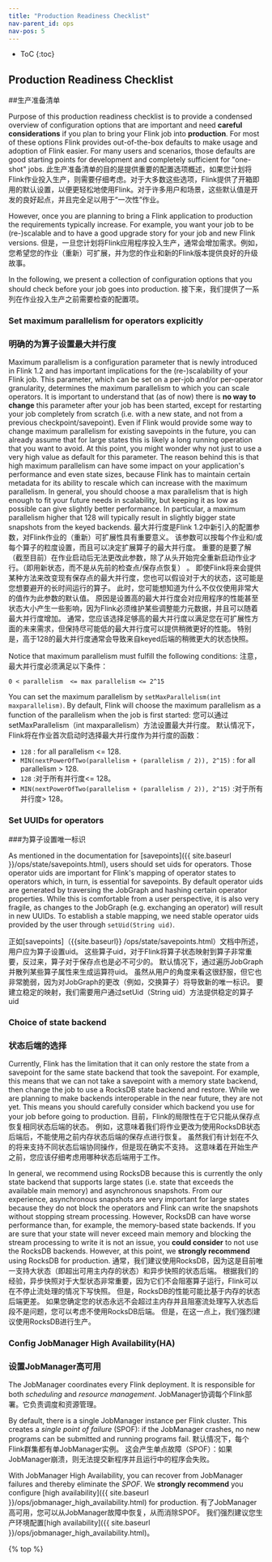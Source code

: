 ```yaml
---
title: "Production Readiness Checklist"
nav-parent_id: ops
nav-pos: 5
---
```

<!--
Licensed to the Apache Software Foundation (ASF) under one
or more contributor license agreements.  See the NOTICE file
distributed with this work for additional information
regarding copyright ownership.  The ASF licenses this file
to you under the Apache License, Version 2.0 (the
"License"); you may not use this file except in compliance
with the License.  You may obtain a copy of the License at

  http://www.apache.org/licenses/LICENSE-2.0

Unless required by applicable law or agreed to in writing,
software distributed under the License is distributed on an
"AS IS" BASIS, WITHOUT WARRANTIES OR CONDITIONS OF ANY
KIND, either express or implied.  See the License for the
specific language governing permissions and limitations
under the License.
-->

* ToC
{:toc}

## Production Readiness Checklist
##生产准备清单

Purpose of this production readiness checklist is to provide a condensed overview of configuration options that are
important and need **careful considerations** if you plan to bring your Flink job into **production**. For most of these options
Flink provides out-of-the-box defaults to make usage and adoption of Flink easier. For many users and scenarios, those
defaults are good starting points for development and completely sufficient for "one-shot" jobs. 
此生产准备清单的目的是提供重要的配置选项概述，如果您计划将Flink作业投入生产，则需要仔细考虑。对于大多数这些选项，Flink提供了开箱即用的默认设置，以便更轻松地使用Flink。对于许多用户和场景，这些默认值是开发的良好起点，并且完全足以用于“一次性”作业。


However, once you are planning to bring a Flink application to production the requirements typically increase. For example,
you want your job to be (re-)scalable and to have a good upgrade story for your job and new Flink versions.
但是，一旦您计划将Flink应用程序投入生产，通常会增加需求。例如，您希望您的作业（重新）可扩展，并为您的作业和新的Flink版本提供良好的升级故事。

In the following, we present a collection of configuration options that you should check before your job goes into production.
接下来，我们提供了一系列在作业投入生产之前需要检查的配置项。

### Set maximum parallelism for operators explicitly
### 明确的为算子设置最大并行度

Maximum parallelism is a configuration parameter that is newly introduced in Flink 1.2 and has important implications
for the (re-)scalability of your Flink job. This parameter, which can be set on a per-job and/or per-operator granularity,
determines the maximum parallelism to which you can scale operators. It is important to understand that (as of now) there
is **no way to change** this parameter after your job has been started, except for restarting your job completely 
from scratch (i.e. with a new state, and not from a previous checkpoint/savepoint). Even if Flink would provide some way
to change maximum parallelism for existing savepoints in the future, you can already assume that for large states this is 
likely a long running operation that you want to avoid. At this point, you might wonder why not just to use a very high
value as default for this parameter. The reason behind this is that high maximum parallelism can have some impact on your
application's performance and even state sizes, because Flink has to maintain certain metadata for its ability to rescale which
can increase with the maximum parallelism. In general, you should choose a max parallelism that is high enough to fit your
future needs in scalability, but keeping it as low as possible can give slightly better performance. In particular,
a maximum parallelism higher that 128 will typically result in slightly bigger state snapshots from the keyed backends.
最大并行度是Flink 1.2中新引入的配置参数，对Flink作业的（重新）可扩展性具有重要意义。
该参数可以按每个作业和/或每个算子的粒度设置，而且可以决定扩展算子的最大并行度。
重要的是要了解（截至目前）在作业启动后无法更改此参数，除了从头开始完全重新启动作业才行。（即用新状态，而不是从先前的检查点/保存点恢复） 。
即使Flink将来会提供某种方法来改变现有保存点的最大并行度，您也可以假设对于大的状态，这可能是您想要避开的长时间运行的算子。
此时，您可能想知道为什么不仅仅使用非常大的值作为此参数的默认值。
原因是设置高的最大并行度会对应用程序的性能甚至状态大小产生一些影响，因为Flink必须维护某些调整能力元数据，并且可以随着最大并行度增加。
通常，您应该选择足够高的最大并行度以满足您在可扩展性方面的未来需求，但保持尽可能低的最大并行度可以提供稍微更好的性能。
特别是，高于128的最大并行度通常会导致来自keyed后端的稍微更大的状态快照。

Notice that maximum parallelism must fulfill the following conditions:
注意，最大并行度必须满足以下条件：

`0 < parallelism  <= max parallelism <= 2^15`

You can set the maximum parallelism by `setMaxParallelism(int maxparallelism)`. By default, Flink will choose the maximum
parallelism as a function of the parallelism when the job is first started:
您可以通过setMaxParallelism（int maxparallelism）方法设置最大并行度。
默认情况下，Flink将在作业首次启动时选择最大并行度作为并行度的函数：

- `128` : for all parallelism <= 128.
- `MIN(nextPowerOfTwo(parallelism + (parallelism / 2)), 2^15)` : for all parallelism > 128.
- `128` :对于所有并行度<= 128。 
- `MIN(nextPowerOfTwo(parallelism + (parallelism / 2)), 2^15)` :对于所有并行度> 128。


### Set UUIDs for operators
###为算子设置唯一标识

As mentioned in the documentation for [savepoints]({{ site.baseurl }}/ops/state/savepoints.html), users should set uids for
operators. Those operator uids are important for Flink's mapping of operator states to operators which, in turn, is 
essential for savepoints. By default operator uids are generated by traversing the JobGraph and hashing certain operator 
properties. While this is comfortable from a user perspective, it is also very fragile, as changes to the JobGraph (e.g.
exchanging an operator) will result in new UUIDs. To establish a stable mapping, we need stable operator uids provided 
by the user through `setUid(String uid)`.

正如[savepoints]（{{site.baseurl}} /ops/state/savepoints.html）文档中所述，用户应为算子设置uid。
这些算子uid，对于Flink将算子状态映射到算子非常重要，反过来，算子对于保存点也是必不可少的。
默认情况下，通过遍历JobGraph并散列某些算子属性来生成运算符uid。
虽然从用户的角度来看这很舒服，但它也非常脆弱，因为对JobGraph的更改（例如，交换算子）将导致新的唯一标识。
要建立稳定的映射，我们需要用户通过setUid（String uid）方法提供稳定的算子uid



### Choice of state backend
### 状态后端的选择

Currently, Flink has the limitation that it can only restore the state from a savepoint for the same state backend that
took the savepoint. For example, this means that we can not take a savepoint with a memory state backend, then change
the job to use a RocksDB state backend and restore. While we are planning to make backends interoperable in the near
future, they are not yet. This means you should carefully consider which backend you use for your job before going to
production.
目前，Flink的局限性在于它只能从保存点恢复相同状态后端的状态。
例如，这意味着我们将作业更改为使用RocksDB状态后端后，不能使用之前内存状态后端的保存点进行恢复。
虽然我们有计划在不久的将来支持不同状态后端协同操作，但是现在确实不支持。
这意味着在开始生产之前，您应该仔细考虑用哪种状态后端用于工作。

In general, we recommend using RocksDB because this is currently the only state backend that supports large states (i.e.
state that exceeds the available main memory) and asynchronous snapshots. From our experience, asynchronous snapshots are
very important for large states because they do not block the operators and Flink can write the snapshots without stopping 
stream processing. However, RocksDB can have worse performance than, for example, the memory-based state backends. If
you are sure that your state will never exceed main memory and blocking the stream processing to write it is not an issue,
you **could consider** to not use the RocksDB backends. However, at this point, we **strongly recommend** using RocksDB
for production.
通常，我们建议使用RocksDB，因为这是目前唯一支持大状态（即超出可用主内存的状态）和异步快照的状态后端。
根据我们的经验，异步快照对于大型状态非常重要，因为它们不会阻塞算子运行，Flink可以在不停止流处理的情况下写快照。
但是，RocksDB的性能可能比基于内存的状态后端更差。
如果您确定您的状态永远不会超过主内存并且阻塞流处理写入状态后段不是问题，您可以考虑不使用RocksDB后端。
但是，在这一点上，我们强烈建议使用RocksDB进行生产。


### Config JobManager High Availability(HA)
### 设置JobManager高可用

The JobManager coordinates every Flink deployment. It is responsible for both *scheduling* and *resource management*.
JobManager协调每个Flink部署。它负责调度和资源管理。

By default, there is a single JobManager instance per Flink cluster. This creates a *single point of failure* (SPOF): 
if the JobManager crashes, no new programs can be submitted and running programs fail.
默认情况下，每个Flink群集都有单JobManager实例。
这会产生单点故障（SPOF）：如果JobManager崩溃，则无法提交新程序并且运行中的程序会失败。 

With JobManager High Availability, you can recover from JobManager failures and thereby eliminate the *SPOF*. 
We **strongly recommend** you configure [high availability]({{ site.baseurl }}/ops/jobmanager_high_availability.html) for production.
有了JobManager高可用，您可以从JobManager故障中恢复，从而消除SPOF。
我们强烈建议您生产环境配置[high availability]({{ site.baseurl }}/ops/jobmanager_high_availability.html)。


{% top %}
